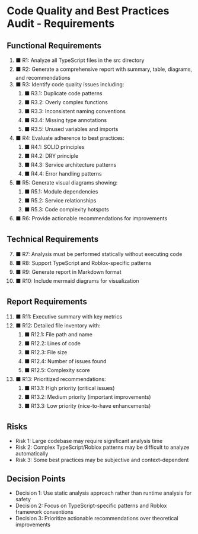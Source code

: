 # Code Quality and Best Practices Audit - Requirements

## Functional Requirements

1. ⬛ R1: Analyze all TypeScript files in the src directory
2. ⬛ R2: Generate a comprehensive report with summary, table, diagrams, and recommendations
3. ⬛ R3: Identify code quality issues including:
   1. ⬛ R3.1: Duplicate code patterns
   2. ⬛ R3.2: Overly complex functions
   3. ⬛ R3.3: Inconsistent naming conventions
   4. ⬛ R3.4: Missing type annotations
   5. ⬛ R3.5: Unused variables and imports
4. ⬛ R4: Evaluate adherence to best practices:
   1. ⬛ R4.1: SOLID principles
   2. ⬛ R4.2: DRY principle
   3. ⬛ R4.3: Service architecture patterns
   4. ⬛ R4.4: Error handling patterns
5. ⬛ R5: Generate visual diagrams showing:
   1. ⬛ R5.1: Module dependencies
   2. ⬛ R5.2: Service relationships
   3. ⬛ R5.3: Code complexity hotspots
6. ⬛ R6: Provide actionable recommendations for improvements

## Technical Requirements

7. ⬛ R7: Analysis must be performed statically without executing code
8. ⬛ R8: Support TypeScript and Roblox-specific patterns
9. ⬛ R9: Generate report in Markdown format
10. ⬛ R10: Include mermaid diagrams for visualization

## Report Requirements

11. ⬛ R11: Executive summary with key metrics
12. ⬛ R12: Detailed file inventory with:
    1. ⬛ R12.1: File path and name
    2. ⬛ R12.2: Lines of code
    3. ⬛ R12.3: File size
    4. ⬛ R12.4: Number of issues found
    5. ⬛ R12.5: Complexity score
13. ⬛ R13: Prioritized recommendations:
    1. ⬛ R13.1: High priority (critical issues)
    2. ⬛ R13.2: Medium priority (important improvements)
    3. ⬛ R13.3: Low priority (nice-to-have enhancements)

## Risks

- Risk 1: Large codebase may require significant analysis time
- Risk 2: Complex TypeScript/Roblox patterns may be difficult to analyze automatically
- Risk 3: Some best practices may be subjective and context-dependent

## Decision Points

- Decision 1: Use static analysis approach rather than runtime analysis for safety
- Decision 2: Focus on TypeScript-specific patterns and Roblox framework conventions
- Decision 3: Prioritize actionable recommendations over theoretical improvements